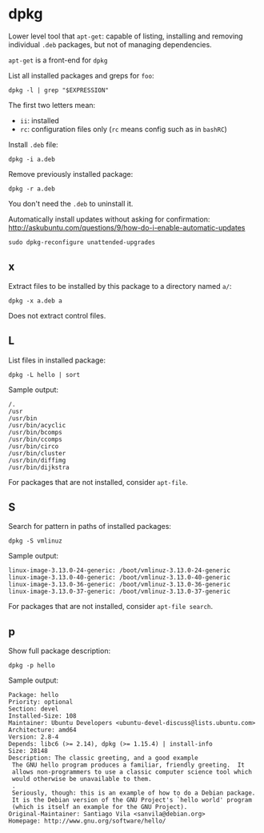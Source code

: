 # dpkg

Lower level tool that `apt-get`: capable of listing, installing and removing individual `.deb` packages, but not of managing dependencies.

`apt-get` is a front-end for `dpkg`

List all installed packages and greps for `foo`:

    dpkg -l | grep "$EXPRESSION"

The first two letters mean:

- `ii`: installed
- `rc`: configuration files only (`rc` means config such as in `bashRC`)

Install `.deb` file:

    dpkg -i a.deb

Remove previously installed package:

    dpkg -r a.deb

You don't need the `.deb` to uninstall it.

Automatically install updates without asking for confirmation: <http://askubuntu.com/questions/9/how-do-i-enable-automatic-updates>

    sudo dpkg-reconfigure unattended-upgrades

## x

Extract files to be installed by this package to a directory named `a/`:

    dpkg -x a.deb a

Does not extract control files.

## L

List files in installed package:

    dpkg -L hello | sort

Sample output:

    /.
    /usr
    /usr/bin
    /usr/bin/acyclic
    /usr/bin/bcomps
    /usr/bin/ccomps
    /usr/bin/circo
    /usr/bin/cluster
    /usr/bin/diffimg
    /usr/bin/dijkstra

For packages that are not installed, consider `apt-file`.

## S

Search for pattern in paths of installed packages:

    dpkg -S vmlinuz

Sample output:

    linux-image-3.13.0-24-generic: /boot/vmlinuz-3.13.0-24-generic
    linux-image-3.13.0-40-generic: /boot/vmlinuz-3.13.0-40-generic
    linux-image-3.13.0-36-generic: /boot/vmlinuz-3.13.0-36-generic
    linux-image-3.13.0-37-generic: /boot/vmlinuz-3.13.0-37-generic

For packages that are not installed, consider `apt-file search`.

## p

Show full package description:

    dpkg -p hello

Sample output:

    Package: hello
    Priority: optional
    Section: devel
    Installed-Size: 108
    Maintainer: Ubuntu Developers <ubuntu-devel-discuss@lists.ubuntu.com>
    Architecture: amd64
    Version: 2.8-4
    Depends: libc6 (>= 2.14), dpkg (>= 1.15.4) | install-info
    Size: 28148
    Description: The classic greeting, and a good example
     The GNU hello program produces a familiar, friendly greeting.  It
     allows non-programmers to use a classic computer science tool which
     would otherwise be unavailable to them.
     .
     Seriously, though: this is an example of how to do a Debian package.
     It is the Debian version of the GNU Project's `hello world' program
     (which is itself an example for the GNU Project).
    Original-Maintainer: Santiago Vila <sanvila@debian.org>
    Homepage: http://www.gnu.org/software/hello/
